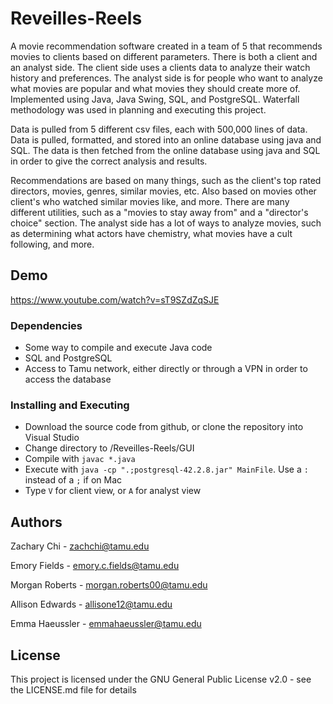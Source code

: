 # Reveilles-Reels

A movie recommendation software created in a team of 5 that recommends movies to clients based on different parameters. There is both a client and an analyst side. The client side uses a clients data to analyze their watch history and preferences. The analyst side is for people who want to analyze what movies are popular and what movies they should create more of. Implemented using Java, Java Swing, SQL, and PostgreSQL. Waterfall methodology was used in planning and executing this project. 

Data is pulled from 5 different csv files, each with 500,000 lines of data. Data is pulled, formatted, and stored into an online database using java and SQL. The data is then  fetched from the online database using java and SQL in order to give the correct analysis and results.

Recommendations are based on many things, such as the client's top rated directors, movies, genres, similar movies, etc. Also based on movies other client's who watched
similar movies like, and more. There are many different utilities, such as a "movies to stay away from" and a "director's choice" section. The analyst side has a lot of ways
to analyze movies, such as determining what actors have chemistry, what movies have a cult following, and more.

## Demo

https://www.youtube.com/watch?v=sT9SZdZqSJE


### Dependencies

* Some way to compile and execute Java code
* SQL and PostgreSQL
* Access to Tamu network, either directly or through a VPN in order to access the database

### Installing and Executing

* Download the source code from github, or clone the repository into Visual Studio
* Change directory to <currentDir>/Reveilles-Reels/GUI
* Compile with `javac *.java`
* Execute with `java -cp ".;postgresql-42.2.8.jar" MainFile`. Use a `:` instead of a `;` if on Mac
* Type `V` for client view, or `A` for analyst view

## Authors

Zachary Chi - zachchi@tamu.edu
  
Emory Fields - emory.c.fields@tamu.edu
  
Morgan Roberts - morgan.roberts00@tamu.edu
  
Allison Edwards - allisone12@tamu.edu
  
Emma Haeussler - emmahaeussler@tamu.edu
  
## License

This project is licensed under the GNU General Public License v2.0 - see the LICENSE.md file for details

